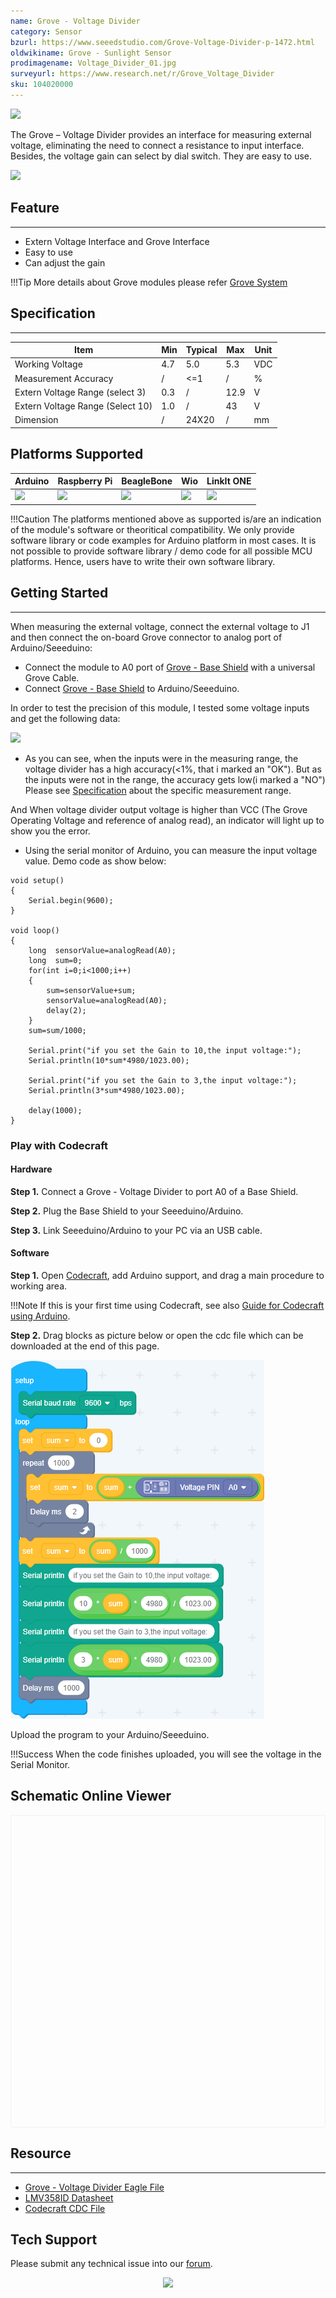 ```yaml
---
name: Grove - Voltage Divider
category: Sensor
bzurl: https://www.seeedstudio.com/Grove-Voltage-Divider-p-1472.html
oldwikiname: Grove - Sunlight Sensor
prodimagename: Voltage_Divider_01.jpg
surveyurl: https://www.research.net/r/Grove_Voltage_Divider
sku: 104020000
---
```

![](https://files.seeedstudio.com/wiki/Grove-Voltage_Divider/img/Voltage_Divider_01.jpg)

The Grove – Voltage Divider provides an interface for measuring external voltage, eliminating the need to connect a resistance to input interface. Besides, the voltage gain can select by dial switch. They are easy to use.

[![](https://files.seeedstudio.com/wiki/Seeed-WiKi/docs/images/300px-Get_One_Now_Banner-ragular.png)](https://www.seeedstudio.com/Grove-Voltage-Divider-p-1472.html)


## Feature
---
- Extern Voltage Interface and Grove Interface
- Easy to use
- Can adjust the gain

!!!Tip
    More details about Grove modules please refer [Grove System](http://wiki.seeedstudio.com/Grove_System/)
    
## Specification
---

|Item|	Min	|Typical	|Max	|Unit|
|---|---|---|---|---|
|Working Voltage|	4.7	|5.0|	5.3	|VDC|
|Measurement Accuracy	|/|<=1|/|	 %|
|Extern Voltage Range	(select 3)|	0.3	|/|	12.9|	V|
|Extern Voltage Range (Select 10)|1.0	|/	|43|V|
|Dimension	|/|24X20|/|	mm|

## Platforms Supported

| Arduino                                                                                             | Raspberry Pi                                                                                             | BeagleBone                                                                                      | Wio                                                                                               | LinkIt ONE                                                                                         |
|-----------------------------------------------------------------------------------------------------|----------------------------------------------------------------------------------------------------------|-------------------------------------------------------------------------------------------------|---------------------------------------------------------------------------------------------------|----------------------------------------------------------------------------------------------------|
| ![](https://files.seeedstudio.com/wiki/wiki_english/docs/images/arduino_logo.jpg) | ![](https://files.seeedstudio.com/wiki/wiki_english/docs/images/raspberry_pi_logo_n.jpg) | ![](https://files.seeedstudio.com/wiki/wiki_english/docs/images/bbg_logo_n.jpg) | ![](https://files.seeedstudio.com/wiki/wiki_english/docs/images/wio_logo.jpg) | ![](https://files.seeedstudio.com/wiki/wiki_english/docs/images/linkit_logo_n.jpg) |

!!!Caution
    The platforms mentioned above as supported is/are an indication of the module's software or theoritical compatibility. We only provide software library or code examples for Arduino platform in most cases. It is not possible to provide software library / demo code for all possible MCU platforms. Hence, users have to write their own software library.

## Getting Started
---
When measuring the external voltage, connect the external voltage to J1 and then connect the on-board Grove connector to analog port of Arduino/Seeeduino:
- Connect the module to A0 port of [Grove - Base Shield](http://wiki.seeedstudio.com/Base_Shield_V2) with a universal Grove Cable.
- Connect [Grove - Base Shield](http://wiki.seeedstudio.com/Base_Shield_V2) to Arduino/Seeeduino.

In order to test the precision of this module, I tested some voltage inputs and get the following data:

![](https://files.seeedstudio.com/wiki/Grove-Voltage_Divider/img/Voltage_Divider_Test_Score.jpg)

- As you can see, when the inputs were in the measuring range, the voltage divider has a high accuracy(<1%, that i marked an "OK"). But as the inputs were not in the range, the accuracy gets low(i marked a "NO") Please see [Specification](http://wiki.seeedstudio.com/Grove-Voltage_Divider/#specification) about the specific measurement range.

And When voltage divider output voltage is higher than VCC (The Grove Operating Voltage and reference of analog read), an indicator will light up to show you the error.

- Using the serial monitor of Arduino, you can measure the input voltage value. Demo code as show below:

```
void setup()
{
    Serial.begin(9600);
}

void loop()
{
    long  sensorValue=analogRead(A0);
    long  sum=0;
    for(int i=0;i<1000;i++)
    {
        sum=sensorValue+sum;
        sensorValue=analogRead(A0);
        delay(2);
    }
    sum=sum/1000;

    Serial.print("if you set the Gain to 10,the input voltage:");
    Serial.println(10*sum*4980/1023.00);

    Serial.print("if you set the Gain to 3,the input voltage:");
    Serial.println(3*sum*4980/1023.00);

    delay(1000);
}
```

### Play with Codecraft

#### Hardware

**Step 1.** Connect a Grove - Voltage Divider to port A0 of a Base Shield.

**Step 2.** Plug the Base Shield to your Seeeduino/Arduino.

**Step 3.** Link Seeeduino/Arduino to your PC via an USB cable.

#### Software

**Step 1.** Open [Codecraft](https://ide.chmakered.com/), add Arduino support, and drag a main procedure to working area.

!!!Note
    If this is your first time using Codecraft, see also [Guide for Codecraft using Arduino](http://wiki.seeedstudio.com/Guide_for_Codecraft_using_Arduino/).

**Step 2.** Drag blocks as picture below or open the cdc file which can be downloaded at the end of this page.

![cc](https://raw.githubusercontent.com/SeeedDocument/Grove-Voltage_Divider/master/img/cc_Voltage_Divider.png)

Upload the program to your Arduino/Seeeduino.

!!!Success
    When the code finishes uploaded, you will see the voltage in the Serial Monitor.


## Schematic Online Viewer

<div class="altium-ecad-viewer" data-project-src="https://files.seeedstudio.com/wiki/Grove-Voltage_Divider/res/Grove-Voltage_Divider_Eagle_File.zip" style="border-radius: 0px 0px 4px 4px; height: 500px; border-style: solid; border-width: 1px; border-color: rgb(241, 241, 241); overflow: hidden; max-width: 1280px; max-height: 700px; box-sizing: border-box;" />
</div>


## Resource
---
- [Grove - Voltage Divider Eagle File](https://files.seeedstudio.com/wiki/Grove-Voltage_Divider/res/Grove-Voltage_Divider_Eagle_File.zip)
- [LMV358ID Datasheet](https://files.seeedstudio.com/wiki/Grove-Voltage_Divider/res/LMV358ID_Datasheet.pdf)
- [Codecraft CDC File](https://raw.githubusercontent.com/SeeedDocument/Grove-Voltage_Divider/master/res/Grove_Voltage_Divider_CDC_File.zip)

## Tech Support
Please submit any technical issue into our [forum](http://forum.seeedstudio.com/). 
<br /><p style="text-align:center"><a href="https://www.seeedstudio.com/act-4.html?utm_source=wiki&utm_medium=wikibanner&utm_campaign=newproducts" target="_blank"><img src="https://files.seeedstudio.com/wiki/Wiki_Banner/new_product.jpg" /></a></p>
